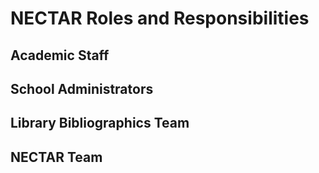 # NECTAR Roles and Responsibilities

## Academic Staff

## School Administrators

## Library Bibliographics Team

## NECTAR Team
